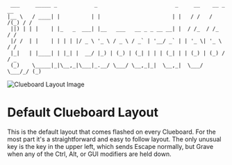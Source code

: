 ```
 ___     _____ _            _                         _     __    __ _   __
|__ \   / ____| |          | |                       | |   / /   / /(_) / /
 ||) | | |    | |_   _  ___| |__   ___   __ _ _ __ __| |  / /_  / /_   / /
 |/ /  | |    | | | | |/ _ \ '_ \ / _ \ / _` | '__/ _` | | '_ \| '_ \ / /
 |_|   | |____| | |_| |  __/ |_) | (_) | (_| | | | (_| | | (_) | (_) / / _
 (_)    \_____|_|\__,_|\___|_.__/ \___/ \__,_|_|  \__,_|  \___/ \___/_/ (_)
```

![Clueboard Layout Image](http://i.imgur.com/7Capi8W.png)

# Default Clueboard Layout

This is the default layout that comes flashed on every Clueboard. For the most
part it's a straightforward and easy to follow layout. The only unusual key is 
the key in the upper left, which sends Escape normally, but Grave when any of
the Ctrl, Alt, or GUI modifiers are held down.
